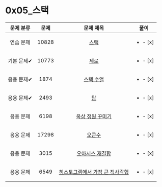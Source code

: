 # 0x05_스택
| 문제 분류 | 문제 | 문제 제목 | 풀이 |
| :--: | :--: | :--: | :--: |
| 연습 문제 | 10828 | [스택](https://www.acmicpc.net/problem/10828) | <ul><li> - [x] </li></ul> |
| 기본 문제✔ | 10773 | [제로](https://www.acmicpc.net/problem/10773) | <ul><li> - [x] </li></ul> |
| 응용 문제✔ | 1874 | [스택 수열](https://www.acmicpc.net/problem/1874) | <ul><li> - [x] </li></ul> |
| 응용 문제✔ | 2493 | [탑](https://www.acmicpc.net/problem/2493) | <ul><li> - [x] </li></ul> |
| 응용 문제 | 6198 | [옥상 정원 꾸미기](https://www.acmicpc.net/problem/6198) | <ul><li> - [x] </li></ul> |
| 응용 문제 | 17298 | [오큰수](https://www.acmicpc.net/problem/17298) | <ul><li> - [x] </li></ul> |
| 응용 문제 | 3015 | [오아시스 재결합](https://www.acmicpc.net/problem/3015) | <ul><li> - [x] </li></ul> |
| 응용 문제 | 6549 | [히스토그램에서 가장 큰 직사각형](https://www.acmicpc.net/problem/6549) | <ul><li> - [x] </li></ul> |
